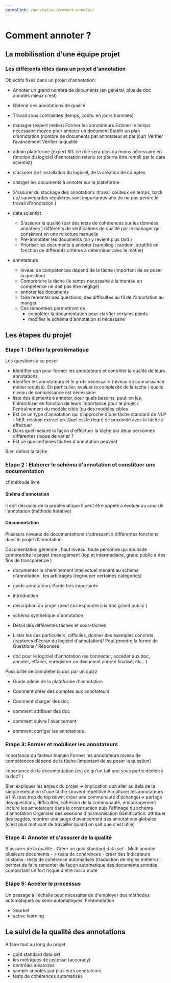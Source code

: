 ```yaml
---
permalink: /annotation/comment-annoter/
---
```


# Comment annoter ? 


## La mobilisation d'une équipe projet 
### Les différents rôles dans un projet d'annotation 

Objectifs fixés dans un projet d'annotation: 
- Annoter un grand nombre de documents (en général, plus de doc annotés mieux c'est)
- Obtenir des annotations de qualité 
- Travail sous contraintes (temps, coûts: en jours hommes)

- manager (expert métier)
Former les annotateurs
Estimer le temps nécessaire moyen pour annoter un document 
Etablir un plan d'annotation (nombre de documents par annotateur et par jour)
Vérifier l’avancement
Vérifier la qualité

- admin plateforme (expert SI): ce rôle sera plus ou moins nécessaire en fonction du logiciel d'annotation 
retenu (et pourra être rempli par le data scientist)
- s'assurer de l'installation du logiciel, de la création de comptes 
- charger les documents à annoter sur la plateforme
- S'assurer du stockage des annotations (travail coûteux en temps, back up/ sauvegardes régulières sont 
importantes afin de ne pas perdre le travail d'annotation )

- data scientist 
    - S'assurer la qualité (par des tests de cohérences sur les données annotées ) différents de vérifications de 
    qualité par le manager qui consistent en une relecture manuelle 
    - Pre-annotater les documents (on y revient plus tard )
    - Prioriser les documents à annoter (sampling : random, stratifié en fonction de différents critères 
    à déterminer avec le métier)

- annotateurs 
    - niveau de compétences dépend de la tâche (important de se poser la question)
    - Comprendre la tâche (le temps nécessaire à la montée en compétence ne doit pas être négligé)
    - annoter les documents
    - faire remonter des questions, des difficultés au fil de l'annotation au manger 
    - Ces rémontées permettront de 
        - compléter la documentation pour clarifier certains points 
        - modifier le schéma d'annotation si nécessaire 








## Les étapes du projet 


### Etape 1 : Définir la problématique 

Les questions à se poser

- Identifier qqn pour former les annotateurs et contrôler la qualité de leurs annotations
- identfier les annotateurs et le profil nécessaire (niveau de connaissance métier requise). En particulier, évaluer la complexité de la tache / quelle niveau de connaissance est nécessaire
- liste des éléments à annoter, pour quels besoins, peut-on les hiérarchiser en fonction de leurs importance pour le projet / l'entraînement du modèle cible (ou des modèles cibles 
- Est ce un type d'annotation qui s'approche d'une tâche standard de NLP : NER, relation extraction. Quel est le degré de proximité avec la tâche à effectuer 
- Dans quel mesure la façon d'effectuer la tâche par deux personnes différentes risque de varier ? 
- Est ce que certaines tâches d'annotation peuvent 



Bien définir la tâche 


### Etape 2 : Elaborer le schéma d'annotation et  constituer une documentation 

cf méthode livre


#### Shéma d'annotation 
Il doit découler de la problématique 
Il peut être appelé à évoluer au cour de l'annotation (méthode itérative)


#### Documentation

Plusieurs niveaux de documentations s'adressant à différentes fonctions dans le projet d'annotation. 

Documentation générale : haut niveau, toute personne qui souhaite comprendre le projet (management (top et 
intermédiaire, grand public à des fins de transparence )
- documenter le cheminement intellectuel menant au schéma d'annotation , les arbitrages (regrouper certaines 
catégories)

- guide annotateurs 
Partie très importante 
- introduction 
- description du projet (peut correspondre à la doc grand public )
- schéma synthétique d'annotation
- Détail des différentes tâches et sous-tâches 
- Lister les cas particuliers, difficiles, donner des exemples concrets (captures d'écran du logiciel 
d'annotation)/ Peut prendre la forme de Questions / Réponses
- doc pour le logiciel d'annotation (se connecter, accéder aux doc, annoter, effacer, enregistrer un document 
annoté finalisé, etc...)

Possibilité de compléter la doc par un quizz 

- Guide admin de la plateforme d'annotation 

- Comment créer des comptes aux annotateurs
- Comment charger des doc 
- comment attribuer des doc
- comment suivre l'avancement 
- comment corriger les annotations 




### Etape 3: Former et mobiliser les annotateurs

Importance du facteur humain 
Former les annotateurs 
niveau de compétences dépend de la tâche (important de se poser la question)

importance de la documentation (est ce qu'on fait une sous partie dédiée à la doc? )

Bien expliquer les enjeux du projet -> implication doit aller au delà de la simple exécution d'une tâche 
souvent répétitive 
Acculturer les annotateurs à l'IA 
(pas trop de top down, créer une communauté d'échange)-> partage des questions, difficultés, cohésion 
de la communauté, encouragement
Inclure les annotateurs dans la construction puis l'affinage du schéma d'annotation 
Organiser des sessions d'harmonisation 
Gamification: attribuer des bagdes, montrer une jauge d'avancement des annotations globales (c'est plus motivant 
de travailler quand on sait que c'est utile)



### Etape 4: Annoter et s'assurer de la qualité 

S'assurer de la qualité 
	- Créer un gold standard data set 
	- Multi annoter plusieurs documents - > tests de cohérences 
	- créer des indicateurs customs : tests de cohérence automatisés (traduction de règles métiers) : permet de faire remonter de facon automatique des documents annotés comportant un fort risque d'être mal annoté 




### Etape 5: Accéler le processus 

Un passage à l'échelle peut nécessiter de d'employer des méthodes automatiques ou semi-automatiques. 
Préannotation 
- Snorkel 
- active learning 


## Le suivi de la qualité des annotations 

A faire tout au long du projet 

- gold standard data set 
- les métriques de justesse (accuracy)
- contrôles aléatoires 
- sample annotés par plusieurs annotateurs 
- tests de cohérences automatisés 

